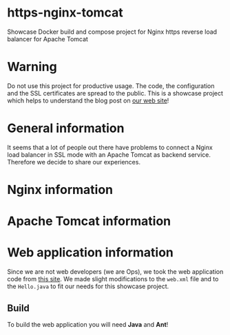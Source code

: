 # https-nginx-tomcat
Showcase Docker build and compose project for Nginx https reverse load balancer for Apache Tomcat

# Warning
Do not use this project for productive usage. The code, the configuration and the SSL certificates are spread to the public. This is a showcase project which helps to understand the blog post on [our web site](https://www.n0r1sk.com/index.php/2017/07/07/nginx-reverse-proxy-with-ssl-offloading-and-apache-tomcat-backends/)!

# General information

It seems that a lot of people out there have problems to connect a Nginx load balancer in SSL mode with an Apache Tomcat as backend service. Therefore we decide to share our experiences.

# Nginx information

# Apache Tomcat information

# Web application information

Since we are not web developers (we are Ops), we took the web application code from [this site](https://pubs.vmware.com/vfabric52/index.jsp#com.vmware.vfabric.tc-server.2.8/getting-started/tutwebapp-creating-deploying.html). We made slight modifications to the ```web.xml``` file and to the ```Hello.java``` to fit our needs for this showcase project.

## Build

To build the web application you will need **Java** and **Ant**!
